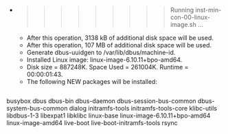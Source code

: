 * >>>>>>>>> Running inst-min-con-00-linux-image.sh ...
  * After this operation, 3138 kB of additional disk space will be used.
  * After this operation, 107 MB of additional disk space will be used.
  * Generate dbus-uuidgen to /var/lib/dbus/machine-id.
  * Installed Linux image: linux-image-6.10.11+bpo-amd64.
  * Disk size = 887248K. Space Used = 261004K. Runtime = 00:00:01:43.
  * The following NEW packages will be installed:
  ```bash
busybox dbus dbus-bin dbus-daemon dbus-session-bus-common
dbus-system-bus-common dialog initramfs-tools initramfs-tools-core klibc-utils
libdbus-1-3 libexpat1 libklibc linux-base linux-image-6.10.11+bpo-amd64
linux-image-amd64 live-boot live-boot-initramfs-tools rsync
  ```
